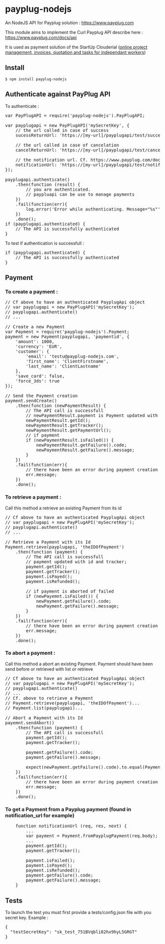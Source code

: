 # payplug-nodejs
An NodeJS API for Payplug solution : https://www.payplug.com

This module aims to implement the Curl Payplug API describe here : https://www.payplug.com/docs/api

It is used as payment solution of the StartUp Clouderial (<a href="http://clouderial.com">online project management, invoices, quotation and tasks for independant workers</a>)

## Install
<code>$ npm install payplug-nodejs</code>

## Authenticate against PayPlug API
To authenticate :

<pre>
var PayPlugAPI = require('payplug-nodejs').PayPlugAPI;

var payplugapi = new PayPlugAPI('mySecretKey', {
    // the url called in case of success
    sucessReturnUrl: 'https://[my-url]/payplugapi/test/success?tracker=',
    
    // the url called in case of cancelation
    cancelReturnUrl: 'https://[my-url]/payplugapi/test/cancel?tracker=',
    
    // the notification url. Cf. https://www.payplug.com/docs/api/apiref.html#notifications
    notificationUrl: 'https://[my-url]/payplugapi/test/notifications?tracker='
});

payplugapi.authenticate()
	.then(function (result) {
		// you are authenticated.
		// paypluapi can be use to manage payments
	})
	.fail(function(err){
		log.error('Error while authenticating. Message="%s"', err.message);
	})
	.done();
if (payplugapi.authenticated) {
	// The API is successfully authenticated
}
</pre>

To test if authentication is successfull :
<pre>
if (payplugapi.authenticated) {
	// The API is successfully authenticated
}
</pre>

## Payment
### To create a payment :

<pre>
// Cf above to have an authenticated PayplugApi object
// var payplugapi = new PayPlugAPI('mySecretKey');
// payplugapi.authenticate()
// ... 

// Create a new Payment
var Payment = require('payplug-nodejs').Payment;
payment = new Payment(payplugapi, 'paymentid', {
    'amount': 1000,
    'currency': 'EUR',
    'customer': {
        'email': 'testu@payplug-nodejs.com',
        'first_name': 'ClientFirstname',
        'last_name': 'ClientLastname'
    },
    'save_card': false,
    'force_3ds': true
});

// Send the Payment creation
payment.sendCreate()
    .then(function (newPaymentResult) {
        // The API call is successfull
        // newPaymentResult.payment is Payment updated with id and tracker;
        newPaymentResult.getId();
        newPaymentResult.getTracker();
        newPaymentResult.getPaymentUrl();
        // if payment
        if (newPaymentResult.isFailed()) {
            newPaymentResult.getFailure().code;
            newPaymentResult.getFailure().message;
        }
    })
    .fail(function(err){
        // there have been an error during payment creation
        err.message;
    })
    .done();
</pre>

### To retrieve a payment :

Call this method a retrieve an existing Payment from its id

<pre>
// Cf above to have an authenticated PayplugApi object
// var payplugapi = new PayPlugAPI('mySecretKey');
// payplugapi.authenticate()
// ... 

// Retrieve a Payment with its Id
Payment.retrieve(payplugapi, 'theIDOfPayment')
    .then(function (payment) {
        // The API call is successfull
        // payment updated with id and tracker;
        payment.getId();
        payment.getTracker();
        payment.isPayed();
        payment.isRefunded();
        
        // if payment is aborted of failed
        if (newPayemnt.isFailed()) {
            newPayment.getFailure().code;
            newPayment.getFailure().message;
        }
    })
    .fail(function(err){
        // there have been an error during payment creation
        err.message;
    })
    .done();
</pre>

### To abort a payment :

Call this method a abort an existing Payment. Payment should have been send before or retrieved with list or retrieve

<pre>
// Cf above to have an authenticated PayplugApi object
// var payplugapi = new PayPlugAPI('mySecretKey');
// payplugapi.authenticate()
// ... 
// Cf. above to retrieve a Payment
// Payment.retrieve(payplugapi, 'theIDOfPayment')...
// Payment.list(payplugapi)...

// Abort a Payment with its Id
payemnt.sendAbort()
    .then(function (payment) {
        // The API call is successfull
        payment.getId();
        payment.getTracker();
        
        payment.getFailure().code;
        payment.getFailure().message;
        
        expect(newPayment.getFailure().code).to.equal(Payment.ABORT_STATUS);
    })
    .fail(function(err){
        // there have been an error during payment creation
        err.message;
    })
    .done();
</pre>

### To get a Payment from a Payplug payment (found in notification_url for example)

<pre>
    function notificationUrl (req, res, next) {
        ...
        var payment = Payment.fromPayplugPayment(req.body);
        ...
        payment.getId();
        payment.getTracker();

        payment.isFailed();
        payment.isPayed();
        payment.isRefunded();
        payment.getFailure().code;
        payment.getFailure().message;
    }
</pre>


## Tests
To launch the test you must first provide a tests/config.json file with you secret key. Example :

<pre>
{
  "testSecretKey": "sk_test_751BVqbli82hx9hyL5GRGT"
}
</pre>

